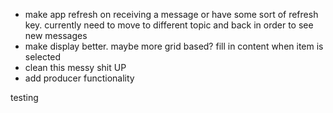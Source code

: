 - make app refresh on receiving a message or have some sort of refresh key. currently need to move to different topic and back in order to see new messages
- make display better. maybe more grid based? fill in content when item is selected
- clean this messy shit UP
- add producer functionality

testing
